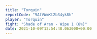 ```yaml
---
title: "Torquin"
reportCode: "9AfVWmKt2b34yk8h"
player: "Torquin"
fight: "Shade of Aran - Wipe 1 (8%)"
date: 2021-10-09T12:54:48.063000+00:00
---
```

